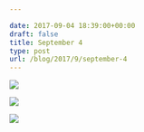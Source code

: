 ```yaml
---

date: 2017-09-04 18:39:00+00:00
draft: false
title: September 4
type: post
url: /blog/2017/9/september-4
---
```




  
   ![](/images/2017-09-04-20179september-4/IMG_2226.jpg)

  

  
   ![](/images/2017-09-04-20179september-4/IMG_2228.jpg)

  

  
   ![](/images/2017-09-04-20179september-4/IMG_2229.jpg)

  


